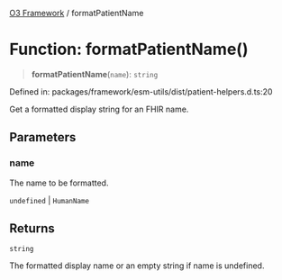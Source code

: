 [O3 Framework](../API.md) / formatPatientName

# Function: formatPatientName()

> **formatPatientName**(`name`): `string`

Defined in: packages/framework/esm-utils/dist/patient-helpers.d.ts:20

Get a formatted display string for an FHIR name.

## Parameters

### name

The name to be formatted.

`undefined` | `HumanName`

## Returns

`string`

The formatted display name or an empty string if name is undefined.
